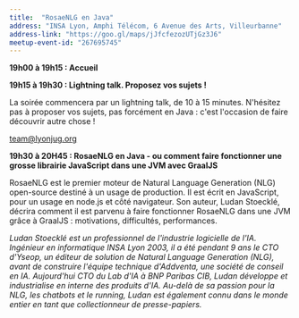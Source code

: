 ```yaml
---
title:  "RosaeNLG en Java"
address: "INSA Lyon, Amphi Télécom, 6 Avenue des Arts, Villeurbanne"
address-link: "https://goo.gl/maps/jJfcfezozUTjGz3J6"
meetup-event-id: "267695745"
---
```


**19h00 à 19h15 : Accueil**

**19h15 à 19h30 : Lightning talk. Proposez vos sujets !**

La soirée commencera par un lightning talk, de 10 à 15 minutes.
N'hésitez pas à proposer vos sujets, pas forcément en Java : c'est l'occasion de faire découvrir autre chose !

<span class="fa fa-arrow-right"></span> <a href="mailto:team@lyonjug.org">team@lyonjug.org</a>

**19h30 à 20H45 : RosaeNLG en Java - ou comment faire fonctionner une grosse librairie JavaScript dans une JVM avec GraalJS**

RosaeNLG est le premier moteur de Natural Language Generation (NLG) open-source destiné à un usage de production.
Il est écrit en JavaScript, pour un usage en node.js et côté navigateur.
Son auteur, Ludan Stoecklé, décrira comment il est parvenu à faire fonctionner RosaeNLG dans une JVM grâce à GraalJS : motivations, difficultés, performances.

*Ludan Stoecklé est un professionnel de l'industrie logicielle de l'IA.
Ingénieur en informatique INSA Lyon 2003, il a été pendant 9 ans le CTO d'Yseop, un éditeur de solution de Natural Language Generation (NLG),
avant de construire l'équipe technique d'Addventa, une société de conseil en IA.
Aujourd'hui CTO du Lab d'IA à BNP Paribas CIB, Ludan développe et industrialise en interne des produits d'IA.
Au-delà de sa passion pour la NLG, les chatbots et le running, Ludan est également connu dans le monde entier en tant que collectionneur de presse-papiers.*
